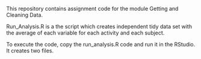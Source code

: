 This repository contains assignment code for the module Getting and Cleaning Data.

Run_Analysis.R is a the script which creates independent tidy data set with the average of each variable for each activity and each subject.

To execute the code, copy the run_analysis.R code and run it in the RStudio. It creates two files.
